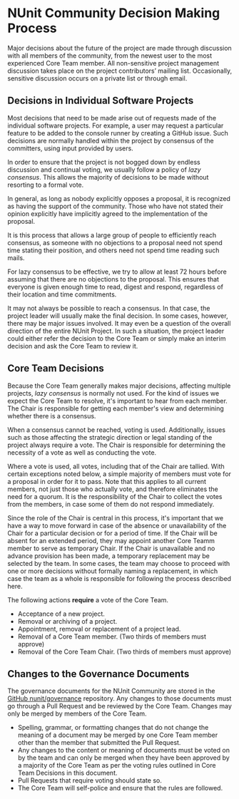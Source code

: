 # NUnit Community Decision Making Process

Major decisions about the future of the project are made through discussion with all members of the community, from the newest user to the most experienced Core Team member. All non-sensitive project management discussion takes place on the project contributors’ mailing list. Occasionally, sensitive discussion occurs on a private list or through email.

## Decisions in Individual Software Projects

Most decisions that need to be made arise out of requests made of the individual software projects. For example, a user may request a particular feature to be added to the console runner by creating a GitHub issue. Such decisions are normally handled within the project by consensus of the committers, using input provided by users.

In order to ensure that the project is not bogged down by endless discussion and continual voting, we usually follow a policy of _lazy consensus_. This allows the majority of decisions to be made without resorting to a formal vote.

In general, as long as nobody explicitly opposes a proposal, it is recognized as having the support of the community. Those who have not stated their opinion explicitly have implicitly agreed to the implementation of the proposal.

It is this process that allows a large group of people to efficiently reach consensus, as someone with no objections to a proposal need not spend time stating their position, and others need not spend time reading such mails.

For lazy consensus to be effective, we try to allow at least 72 hours before assuming that there are no objections to the proposal. This ensures that everyone is given enough time to read, digest and respond, regardless of their location and time commitments.

It may not always be possible to reach a consensus. In that case, the project leader will usually make the final decision. In some cases, however, there may be major issues involved. It may even be a question of the overall direction of the entire NUnit Project. In such a situation, the project leader could either refer the decision to the Core Team or simply make an interim decision and ask the Core Team to review it.

## Core Team Decisions

Because the Core Team generally makes major decisions, affecting multiple projects, _lazy consensus_ is normally not used. For the kind of issues we expect the Core Team to resolve, it's important to hear from each member. The Chair is responsible for getting each member's view and determining whether there is a consensus.

When a consensus cannot be reached, voting is used. Additionally, issues such as those affecting the strategic direction or legal standing of the project always require a vote. The Chair is responsible for determining the necessity of a vote as well as conducting the vote.

Where a vote is used, all votes, including that of the Chair are tallied. With certain exceptions noted below, a simple majority of members must vote for a proposal in order for it to pass. Note that this applies to all current members, not just those who actually vote, and therefore eliminates the need for a quorum. It is the responsibility of the Chair to collect the votes from the members, in case some of them do not respond immediately.

Since the role of the Chair is central in this process, it's important that we have a way to move forward in case of the absence or unavailability of the Chair for a particular decision or for a period of time. If the Chair will be absent for an extended period, they may appoint another Core Teamm member to serve as temporary Chair. If the Chair is unavailable and no advance provision has been made, a temporary replacement may be selected by the team. In some cases, the team may choose to proceed with one or more decisions without formally naming a replacement, in which case the team as a whole is responsible for following the process described here.

The following actions __require__ a vote of the Core Team.

* Acceptance of a new project.
* Removal or archiving of a project.
* Appointment, removal or replacement of a project lead.
* Removal of a Core Team member. (Two thirds of members must approve)
* Removal of the Core Team Chair. (Two thirds of members must approve)

## Changes to the Governance Documents

The governance documents for the NUnit Community are stored in the [GitHub nunit/governance](https://github.com/nunit/governance) repository. Any changes to those documents must go through a Pull Request and be reviewed by the Core Team. Changes may only be merged by members of the Core Team.

* Spelling, grammar, or formatting changes that do not change the meaning of a document may be merged by one Core Team member other than the member that submitted the Pull Request.
* Any changes to the content or meaning of documents must be voted on by the team and can only be merged when they have been approved by a majority of the Core Team as per the voting rules outlined in Core Team Decisions in this document.
* Pull Requests that require voting should state so.
* The Core Team will self-police and ensure that the rules are followed.
